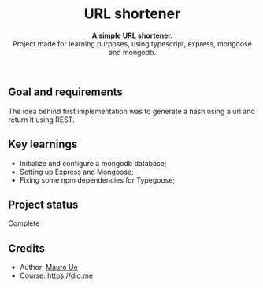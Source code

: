 <h1 align="center">URL shortener</h1>
<p align="center"><strong>A simple URL shortener.</strong>
<br>Project made for learning purposes, using typescript, express, mongoose and mongodb.</p>
<br/>

<h2>Goal and requirements</h2>

The idea behind first implementation was to generate a hash using a url and return it using REST.

<h2>Key learnings</h2>

- Initialize and configure a mongodb database;
- Setting up Express and Mongoose;
- Fixing some npm dependencies for Typegoose;

[//]: # ( If project has been improved after submission, here is a good place to specify it.)

<h2>Project status</h2>

Complete

<h2>Credits</h2>

- Author: <a href="https://twitter.com/mauroue" target="_blank">Mauro Ue</a>
- Course: https://dio.me
